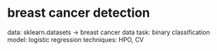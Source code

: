# breast cancer detection
data: sklearn.datasets -> breast cancer data
task: binary classification
model: logistic regression
techniques: HPO, CV
